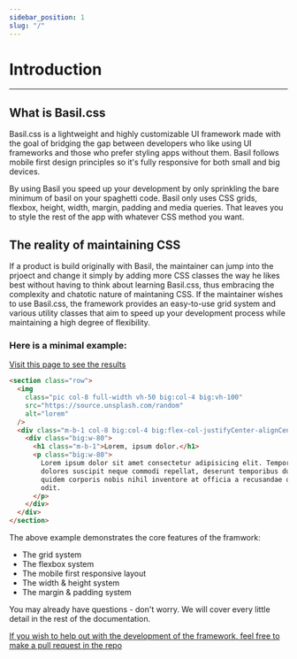```yaml
---
sidebar_position: 1
slug: "/"
---
```


# Introduction

---

## What is Basil.css

Basil.css is a lightweight and highly customizable UI framework made with the goal of bridging the gap between developers who like using UI frameworks and those who prefer styling apps without them. Basil follows mobile first design principles so it's fully responsive for both small and big devices.

By using Basil you speed up your development by only sprinkling the bare minimum of basil on your spaghetti code. Basil only uses CSS grids, flexbox, height, width, margin, padding and media queries. That leaves you to style the rest of the app with whatever CSS method you want.

## The reality of maintaining CSS

If a product is build originally with Basil, the maintainer can jump into the prjoect and change it simply by adding more CSS classes the way he likes best without having to think about learning Basil.css, thus embracing the complexity and chatotic nature of maintaning CSS.
If the maintainer wishes to use Basil.css, the framework provides an easy-to-use grid system and various utility classes that aim to speed up your development process while maintaining a high degree of flexibility.

### Here is a minimal example:

[Visit this page to see the results](https://html5.basilcss.com/)

```html
<section class="row">
  <img
    class="pic col-8 full-width vh-50 big:col-4 big:vh-100"
    src="https://source.unsplash.com/random"
    alt="lorem"
  />
  <div class="m-b-1 col-8 big:col-4 big:flex-col-justifyCenter-alignCenter">
    <div class="big:w-80">
      <h1 class="m-b-1">Lorem, ipsum dolor.</h1>
      <p class="big:w-80">
        Lorem ipsum dolor sit amet consectetur adipisicing elit. Tempora quam
        dolores suscipit neque commodi repellat, deserunt temporibus ducimus
        quidem corporis nobis nihil inventore at officia a recusandae quasi ex
        odit.
      </p>
    </div>
  </div>
</section>
```

The above example demonstrates the core features of the framwork:

- The grid system
- The flexbox system
- The mobile first responsive layout
- The width & height system
- The margin & padding system

You may already have questions - don't worry. We will cover every little detail in the rest of the documentation.

[If you wish to help out with the development of the framework, feel free to make a pull request in the repo](https://github.com/Basilcss/core)
